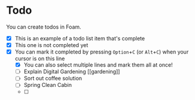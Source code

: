 # Todo

You can create todos in Foam.

- [x] This is an example of a todo list item that's complete
- [x] This one is not completed yet
- [x] You can mark it completed by pressing `Option`+`C` (or `Alt`+`C`) when your cursor is on this line
  - [x] You can also select multiple lines and mark them all at once!
  - [ ] Explain Digital Gardening [[gardening]]
  - [ ] Sort out coffee solution
  - [ ] Spring Clean Cabin
  - [ ] 
  

